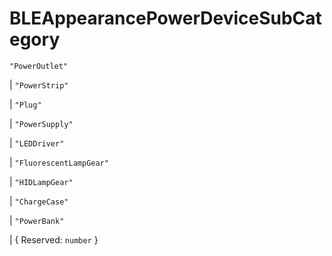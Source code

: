 # **BLEAppearancePowerDeviceSubCategory**

`"PowerOutlet"`

| `"PowerStrip"`

| `"Plug"`

| `"PowerSupply"`

| `"LEDDriver"`

| `"FluorescentLampGear"`

| `"HIDLampGear"`

| `"ChargeCase"`

| `"PowerBank"`

| { Reserved: `number` }
